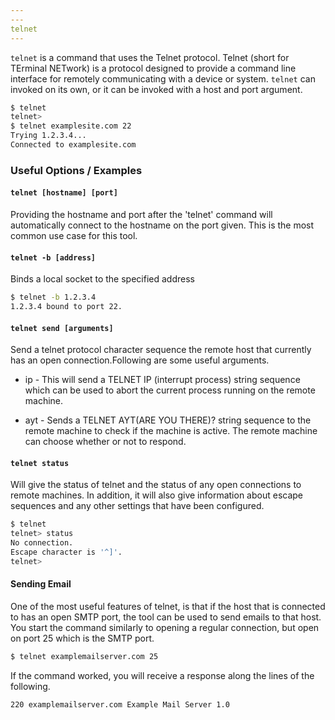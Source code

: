 ```yaml
---
---
telnet
---
```

`telnet` is a command that uses the Telnet protocol. Telnet (short for TErminal NETwork) is a protocol designed to provide a command line interface for remotely communicating with a device or system. `telnet` can invoked on its own, or it can be invoked with a host and port argument.
<!-- one line explanation would go here -->

<!-- minimal example -->
~~~ bash
$ telnet
telnet>
$ telnet examplesite.com 22
Trying 1.2.3.4...
Connected to examplesite.com
~~~

<!--more-->

### Useful Options / Examples

#### `telnet [hostname] [port]`

Providing the hostname and port after the 'telnet' command will automatically connect to the hostname on the port given. This is the most common use case for this tool. 

#### `telnet -b [address]`

Binds a local socket to the specified address

~~~ bash
$ telnet -b 1.2.3.4
1.2.3.4 bound to port 22.
~~~

#### `telnet send [arguments]`

Send a telnet protocol character sequence the remote host that currently has an open connection.Following are some useful arguments.

* ip - This will send a TELNET IP (interrupt process) string sequence which can be used to abort the current process running on the remote machine.

* ayt - Sends a TELNET AYT(ARE YOU THERE)? string sequence to the remote machine to check if the machine is active. The remote machine can choose whether or not to respond.

#### `telnet status`

Will give the status of telnet and the status of any open connections to remote machines. In addition, it will also give information about escape sequences and any other settings that have been configured.

~~~ bash
$ telnet
telnet> status
No connection.
Escape character is '^]'.
telnet>
~~~ 

#### Sending Email

One of the most useful features of telnet, is that if the host that is connected to has an open SMTP port, the tool can be used to send emails to that host. You start the command similarly to opening a regular connection, but open on port 25 which is the SMTP port.

~~~ bash
$ telnet examplemailserver.com 25
~~~

If the command worked, you will receive a response along the lines of the following.

~~~ bash
220 examplemailserver.com Example Mail Server 1.0
~~~
